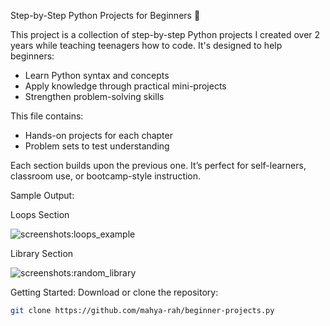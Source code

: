 Step-by-Step Python Projects for Beginners 🐍

This project is a collection of step-by-step Python projects I created over 2 years while teaching teenagers how to code. It's designed to help beginners:
- Learn Python syntax and concepts 
- Apply knowledge through practical mini-projects 
- Strengthen problem-solving skills 

This file contains:
- Hands-on projects for each chapter
- Problem sets to test understanding

Each section builds upon the previous one. It’s perfect for self-learners, classroom use, or bootcamp-style instruction.

Sample Output:

Loops Section

![screenshots:loops_example](https://github.com/user-attachments/assets/bf87986a-bda2-45b9-a140-a7a4984a6f74)






Library Section

![screenshots:random_library](https://github.com/user-attachments/assets/6735d800-9d24-4d25-b7f7-3e7bb4a8a398)



Getting Started:
Download or clone the repository:
   ```bash
   git clone https://github.com/mahya-rah/beginner-projects.py

